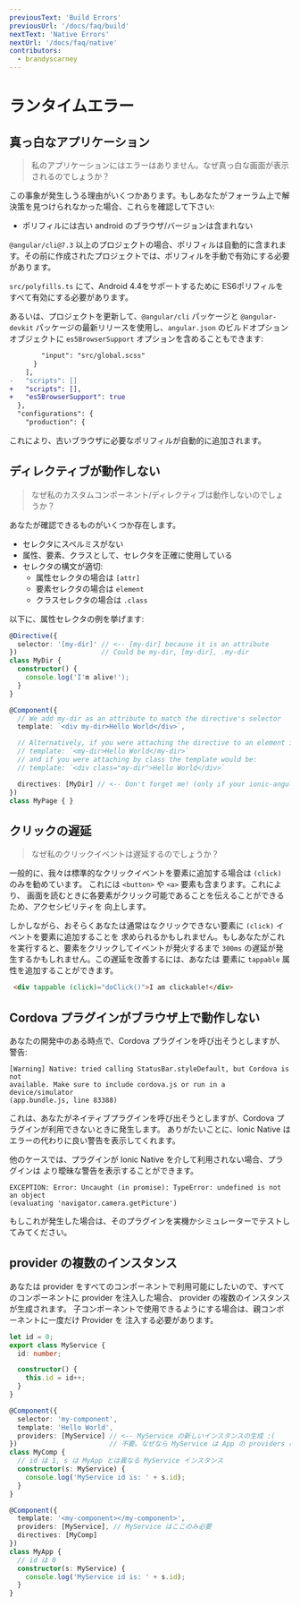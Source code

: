 ```yaml
---
previousText: 'Build Errors'
previousUrl: '/docs/faq/build'
nextText: 'Native Errors'
nextUrl: '/docs/faq/native'
contributors:
  - brandyscarney
---
```


# ランタイムエラー

## 真っ白なアプリケーション

> 私のアプリケーションにはエラーはありません。なぜ真っ白な画面が表示されるのでしょうか？

この事象が発生しうる理由がいくつかあります。もしあなたがフォーラム上で解決策を見つけられなかった場合、これらを確認して下さい:

- ポリフィルには古い android のブラウザ/バージョンは含まれない

`@angular/cli@7.3` 以上のプロジェクトの場合、ポリフィルは自動的に含まれます。その前に作成されたプロジェクトでは、ポリフィルを手動で有効にする必要があります。

`src/polyfills.ts` にて、Android 4.4をサポートするために ES6ポリフィルをすべて有効にする必要があります。

あるいは、プロジェクトを更新して、`@angular/cli` パッケージと `@angular-devkit` パッケージの最新リリースを使用し、`angular.json` のビルドオプションオブジェクトに `es5BrowserSupport` オプションを含めることもできます:

```diff
        "input": "src/global.scss"
      }
    ],
-   "scripts": []
+   "scripts": [],
+   "es5BrowserSupport": true
  },
  "configurations": {
    "production": {
```

これにより、古いブラウザに必要なポリフィルが自動的に追加されます。



## ディレクティブが動作しない

> なぜ私のカスタムコンポーネント/ディレクティブは動作しないのでしょうか？

あなたが確認できるものがいくつか存在します。

- セレクタにスペルミスがない
- 属性、要素、クラスとして、セレクタを正確に使用している
- セレクタの構文が適切:
  - 属性セレクタの場合は `[attr]`
  - 要素セレクタの場合は `element`
  - クラスセレクタの場合は `.class`

以下に、属性セレクタの例を挙げます:

```typescript
@Directive({
  selector: '[my-dir]' // <-- [my-dir] because it is an attribute
})                     // Could be my-dir, [my-dir], .my-dir
class MyDir {
  constructor() {
    console.log('I'm alive!');
  }
}

@Component({
  // We add my-dir as an attribute to match the directive's selector
  template: `<div my-dir>Hello World</div>`,

  // Alternatively, if you were attaching the directive to an element it would be:
  // template: `<my-dir>Hello World</my-dir>`
  // and if you were attaching by class the template would be:
  // template: `<div class="my-dir">Hello World</div>`

  directives: [MyDir] // <-- Don't forget me! (only if your ionic-angular version is below RC0)
})
class MyPage { }
```

## クリックの遅延

> なぜ私のクリックイベントは遅延するのでしょうか？

一般的に、我々は標準的なクリックイベントを要素に追加する場合は `(click)` のみを勧めています。
これには `<button>` や `<a>` 要素も含まります。これにより、
画面を読むときに各要素がクリック可能であることを伝えることができるため、アクセシビリティを
向上します。

しかしながら、おそらくあなたは通常はなクリックできない要素に `(click)` イベントを要素に追加することを
求められるかもしれません。もしあなたがこれを実行すると、要素をクリックしてイベントが発火するまで
`300ms` の遅延が発生するかもしれません。この遅延を改善するには、あなたは
要素に `tappable` 属性を追加することができます。

```html
 <div tappable (click)="doClick()">I am clickable!</div>
```

## Cordova プラグインがブラウザ上で動作しない

あなたの開発中のある時点で、Cordova プラグインを呼び出そうとしますが、
警告:

```shell
[Warning] Native: tried calling StatusBar.styleDefault, but Cordova is not
available. Make sure to include cordova.js or run in a device/simulator
(app.bundle.js, line 83388)
```

これは、あなたがネイティブプラグインを呼び出そうとしますが、Cordova プラグインが利用できないときに発生します。
ありがたいことに、Ionic Native はエラーの代わりに良い警告を表示してくれます。

他のケースでは、プラグインが Ionic Native を介して利用されない場合、プラグインは
より曖昧な警告を表示することができます。

```shell
EXCEPTION: Error: Uncaught (in promise): TypeError: undefined is not an object
(evaluating 'navigator.camera.getPicture')
```

もしこれが発生した場合は、そのプラグインを実機かシミュレーターでテストしてみてください。

## provider の複数のインスタンス

あなたは provider をすべてのコンポーネントで利用可能にしたいので、すべてのコンポーネントに provider を注入した場合、
provider の複数のインスタンスが生成されます。
子コンポーネントで使用できるようにする場合は、親コンポーネントに一度だけ Provider を
注入する必要があります。


```typescript
let id = 0;
export class MyService {
  id: number;

  constructor() {
    this.id = id++;
  }
}

@Component({
  selector: 'my-component',
  template: 'Hello World',
  providers: [MyService] // <-- MyService の新しいインスタンスの生成 :(
})                       // 不要。なぜなら MyService は App の providers の中だらか
class MyComp {
  // id は 1, s は MyApp とは異なる MyService インスタンス
  constructor(s: MyService) {
    console.log('MyService id is: ' + s.id);
  }
}

@Component({
  template: '<my-component></my-component>',
  providers: [MyService], // MyService はここのみ必要
  directives: [MyComp]
})
class MyApp {
  // id は 0
  constructor(s: MyService) {
    console.log('MyService id is: ' + s.id);
  }
}
```
